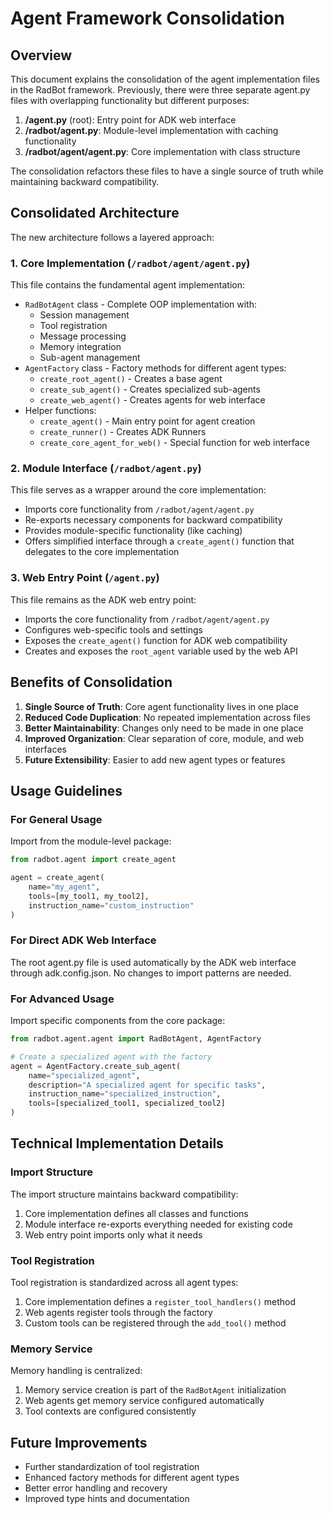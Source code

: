 # Agent Framework Consolidation

## Overview

This document explains the consolidation of the agent implementation files in the RadBot framework. Previously, there were three separate agent.py files with overlapping functionality but different purposes:

1. **/agent.py** (root): Entry point for ADK web interface
2. **/radbot/agent.py**: Module-level implementation with caching functionality
3. **/radbot/agent/agent.py**: Core implementation with class structure

The consolidation refactors these files to have a single source of truth while maintaining backward compatibility.

## Consolidated Architecture

The new architecture follows a layered approach:

### 1. Core Implementation (`/radbot/agent/agent.py`)

This file contains the fundamental agent implementation:
- `RadBotAgent` class - Complete OOP implementation with:
  - Session management
  - Tool registration
  - Message processing
  - Memory integration
  - Sub-agent management
- `AgentFactory` class - Factory methods for different agent types:
  - `create_root_agent()` - Creates a base agent
  - `create_sub_agent()` - Creates specialized sub-agents
  - `create_web_agent()` - Creates agents for web interface
- Helper functions:
  - `create_agent()` - Main entry point for agent creation
  - `create_runner()` - Creates ADK Runners
  - `create_core_agent_for_web()` - Special function for web interface

### 2. Module Interface (`/radbot/agent.py`)

This file serves as a wrapper around the core implementation:
- Imports core functionality from `/radbot/agent/agent.py`
- Re-exports necessary components for backward compatibility
- Provides module-specific functionality (like caching)
- Offers simplified interface through a `create_agent()` function that delegates to the core implementation

### 3. Web Entry Point (`/agent.py`)

This file remains as the ADK web entry point:
- Imports the core functionality from `/radbot/agent/agent.py`
- Configures web-specific tools and settings
- Exposes the `create_agent()` function for ADK web compatibility
- Creates and exposes the `root_agent` variable used by the web API

## Benefits of Consolidation

1. **Single Source of Truth**: Core agent functionality lives in one place
2. **Reduced Code Duplication**: No repeated implementation across files
3. **Better Maintainability**: Changes only need to be made in one place
4. **Improved Organization**: Clear separation of core, module, and web interfaces
5. **Future Extensibility**: Easier to add new agent types or features

## Usage Guidelines

### For General Usage

Import from the module-level package:

```python
from radbot.agent import create_agent

agent = create_agent(
    name="my_agent",
    tools=[my_tool1, my_tool2],
    instruction_name="custom_instruction"
)
```

### For Direct ADK Web Interface

The root agent.py file is used automatically by the ADK web interface through adk.config.json. No changes to import patterns are needed.

### For Advanced Usage

Import specific components from the core package:

```python
from radbot.agent.agent import RadBotAgent, AgentFactory

# Create a specialized agent with the factory
agent = AgentFactory.create_sub_agent(
    name="specialized_agent",
    description="A specialized agent for specific tasks",
    instruction_name="specialized_instruction",
    tools=[specialized_tool1, specialized_tool2]
)
```

## Technical Implementation Details

### Import Structure

The import structure maintains backward compatibility:

1. Core implementation defines all classes and functions
2. Module interface re-exports everything needed for existing code
3. Web entry point imports only what it needs

### Tool Registration

Tool registration is standardized across all agent types:

1. Core implementation defines a `register_tool_handlers()` method
2. Web agents register tools through the factory
3. Custom tools can be registered through the `add_tool()` method

### Memory Service

Memory handling is centralized:

1. Memory service creation is part of the `RadBotAgent` initialization
2. Web agents get memory service configured automatically
3. Tool contexts are configured consistently

## Future Improvements

- Further standardization of tool registration
- Enhanced factory methods for different agent types
- Better error handling and recovery
- Improved type hints and documentation
